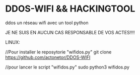 # DDOS-WIFI   &&   HACKINGTOOL
ddos un réseau wifi avec un tool python

JE NE SUIS EN AUCUN CAS RESPONSABLE DE VOS ACTES!!!!


LINUX:


//Pour installer le reposytorie "wifidos.py"
git clone https://github.com/actonetor/DDOS-WIFI


//pour lancer le script "wifidos.py"
sudo python3 wifidos.py
